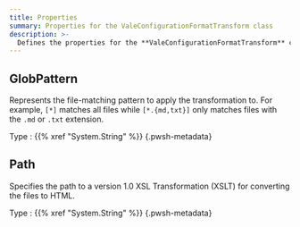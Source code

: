 ```yaml
---
title: Properties
summary: Properties for the ValeConfigurationFormatTransform class
description: >-
  Defines the properties for the **ValeConfigurationFormatTransform** class.
---
```


## GlobPattern

Represents the file-matching pattern to apply the transformation to. For example, `[*]` matches all
files while `[*.{md,txt}]` only matches files with the `.md` or `.txt` extension.

Type
: {{% xref "System.String" %}}
{.pwsh-metadata}

## Path

Specifies the path to a version 1.0 XSL Transformation (XSLT) for converting the files to HTML.

Type
: {{% xref "System.String" %}}
{.pwsh-metadata}

<!-- Reference Link Definitions -->

